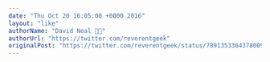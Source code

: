 ```yaml
---
date: "Thu Oct 20 16:05:00 +0000 2016"
layout: "like"
authorName: "David Neal 🥓🥑"
authorUrl: "https://twitter.com/reverentgeek"
originalPost: "https://twitter.com/reverentgeek/status/789135336437800960"
---
```


